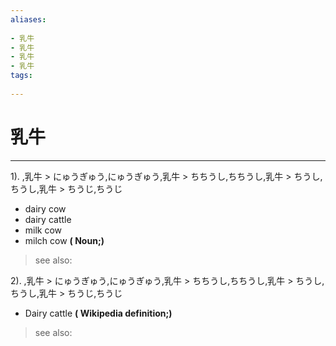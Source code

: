 ```yaml
---
aliases:
    
- 乳牛
- 乳牛
- 乳牛
- 乳牛
tags:
    
---
```


# 乳牛
---
1).
,乳牛 > にゅうぎゅう,にゅうぎゅう,乳牛 > ちちうし,ちちうし,乳牛 > ちうし,ちうし,乳牛 > ちうじ,ちうじ

- dairy cow
- dairy cattle
- milk cow
- milch cow
**( Noun;)**
> see also: 
            
2).
,乳牛 > にゅうぎゅう,にゅうぎゅう,乳牛 > ちちうし,ちちうし,乳牛 > ちうし,ちうし,乳牛 > ちうじ,ちうじ

- Dairy cattle
**( Wikipedia definition;)**
> see also: 
            